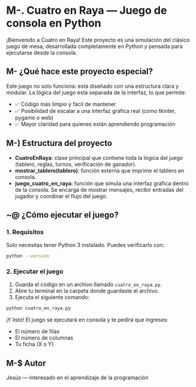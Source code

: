 # M-. Cuatro en Raya — Juego de consola en Python
¡Bienvenido a Cuatro en Raya! Este proyecto es una simulación del clásico juego de mesa, desarrollada completamente en Python y pensada para ejecutarse desde la consola.

## M- ¿Qué hace este proyecto especial?
Este juego no solo funciona: está diseñado con una estructura clara y modular. La lógica del juego está separada de la interfaz, lo que permite:
- ✅ Código más limpio y fácil de mantener
- ✅ Posibilidad de escalar a una interfaz gráfica real (como tkinter, pygame o web)
- ✅ Mayor claridad para quienes están aprendiendo programación

## M-) Estructura del proyecto
- **CuatroEnRaya**: clase principal que contiene toda la lógica del juego (tablero, reglas, turnos, verificación de ganador).
- **mostrar_tablero(tablero)**: función externa que imprime el tablero en consola.
- **juego_cuatro_en_raya**: función que simula una interfaz gráfica dentro de la consola. Se encarga de mostrar mensajes, recibir entradas del jugador y coordinar el flujo del juego.

## ~@ ¿Cómo ejecutar el juego?
### 1. Requisitos
Solo necesitas tener Python 3 instalado. Puedes verificarlo con:
```bash
python --version
```

### 2. Ejecutar el juego
1. Guarda el código en un archivo llamado `cuatro_en_raya.py`.
2. Abre tu terminal en la carpeta donde guardaste el archivo.
3. Ejecuta el siguiente comando:
```bash
python cuatro_en_raya.py
```

¡Y listo! El juego se ejecutará en consola y te pedirá que ingreses:
- El número de filas
- El número de columnas
- Tu ficha (X o Y)

## M-$ Autor
Jesús — interesado en el aprendizaje de la programación

